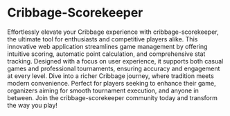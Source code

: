 # Cribbage-Scorekeeper

Effortlessly elevate your Cribbage experience with cribbage-scorekeeper, the ultimate tool for enthusiasts and competitive players alike. This innovative web application streamlines game management by offering intuitive scoring, automatic point calculation, and comprehensive stat tracking. Designed with a focus on user experience, it supports both casual games and professional tournaments, ensuring accuracy and engagement at every level. Dive into a richer Cribbage journey, where tradition meets modern convenience. Perfect for players seeking to enhance their game, organizers aiming for smooth tournament execution, and anyone in between. Join the cribbage-scorekeeper community today and transform the way you play!
